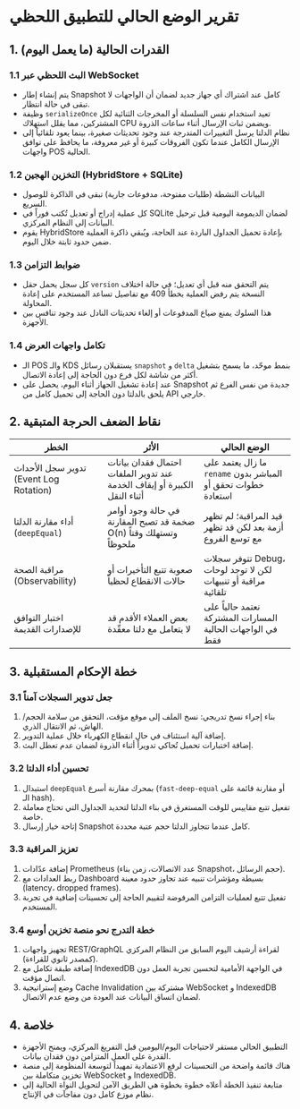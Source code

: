 # تقرير الوضع الحالي للتطبيق اللحظي

## 1. القدرات الحالية (ما يعمل اليوم)

### 1.1 البث اللحظي عبر WebSocket
- يتم إنشاء إطار Snapshot كامل عند اشتراك أي جهاز جديد لضمان أن الواجهات لا تبقى في حالة انتظار.
- وظيفة `serializeOnce` تعيد استخدام نفس السلسلة أو المخرجات الثنائية لكل المشتركين، مما يقلل استهلاك CPU ويضمن ثبات الإرسال أثناء ساعات الذروة.
- نظام الدلتا يرسل التغييرات المتدرجة عند وجود تحديثات صغيرة، بينما يعود تلقائياً إلى الإرسال الكامل عندما تكون الفروقات كبيرة أو غير معروفة، ما يحافظ على توافق واجهات POS الحالية.

### 1.2 التخزين الهجين (HybridStore + SQLite)
- البيانات النشطة (طلبات مفتوحة، مدفوعات جارية) تبقى في الذاكرة للوصول السريع.
- كل عملية إدراج أو تعديل تُكتب فوراً في SQLite لضمان الديمومة اليومية قبل ترحيل البيانات إلى النظام المركزي.
- يقوم HybridStore بإعادة تحميل الجداول الباردة عند الحاجة، ويُبقي ذاكرة العملية ضمن حدود ثابتة خلال اليوم.

### 1.3 ضوابط التزامن
- كل سجل يحمل حقل `version` يتم التحقق منه قبل أي تعديل؛ في حالة اختلاف النسخة يتم رفض العملية بخطأ 409 مع تفاصيل تساعد المستخدم على إعادة المحاولة.
- هذا السلوك يمنع ضياع المدفوعات أو إلغاء تحديثات النادل عند وجود تنافس بين الأجهزة.

### 1.4 تكامل واجهات العرض
- الـ POS والـ KDS يستقبلان رسائل `snapshot` و `delta` بنمط موحّد، ما يسمح بتشغيل أكثر من شاشة لكل فرع دون الحاجة إلى إعادة الاتصال.
- عند إعادة تشغيل الجهاز أثناء اليوم، يحصل على Snapshot جديدة من نفس الفرع ثم يلحق بالدلتا دون الحاجة إلى تحميل كامل من API خارجي.

## 2. نقاط الضعف الحرجة المتبقية

| الخطر | الأثر | الوضع الحالي |
|-------|-------|---------------|
| تدوير سجل الأحداث (Event Log Rotation) | احتمال فقدان بيانات عند تدوير الملفات الكبيرة أو إيقاف الخدمة أثناء النقل | ما زال يعتمد على `rename` المباشر بدون خطوات تحقق أو استعادة |
| أداء مقارنة الدلتا (`deepEqual`) | في حالة وجود أوامر ضخمة قد تصبح المقارنة O(n) وتستهلك وقتاً ملحوظاً | قيد المراقبة؛ لم تظهر أزمة بعد لكن قد تظهر مع توسع الفروع |
| مراقبة الصحة (Observability) | صعوبة تتبع التأخيرات أو حالات الانقطاع لحظياً | تتوفر سجلات Debug، لكن لا توجد لوحات مراقبة أو تنبيهات تلقائية |
| اختبار التوافق للإصدارات القديمة | بعض العملاء الأقدم قد لا يتعامل مع دلتا معقّدة | نعتمد حالياً على المسارات المشتركة في الواجهات الحالية فقط |

## 3. خطة الإحكام المستقبلية

### 3.1 جعل تدوير السجلات آمناً
1. بناء إجراء نسخ تدريجي: نسخ الملف إلى موقع مؤقت، التحقق من سلامة الحجم/الهاش، ثم الانتقال الذري.
2. إضافة آلية استئناف في حال انقطاع الكهرباء خلال عملية التدوير.
3. إضافة اختبارات تحميل تُحاكي تدويراً أثناء الذروة لضمان عدم تعطل البث.

### 3.2 تحسين أداء الدلتا
1. استبدال `deepEqual` بمحرك مقارنة أسرع (`fast-deep-equal` أو مقارنة قائمة على الـ hash).
2. تفعيل تتبع مقاييس للوقت المستغرق في بناء الدلتا لتحديد الجداول التي تحتاج معاملة خاصة.
3. إتاحة خيار إرسال Snapshot كامل عندما تتجاوز الدلتا حجم عتبة محددة.

### 3.3 تعزيز المراقبة
1. إضافة عدّادات Prometheus (عدد الاتصالات، زمن بناء Snapshot، حجم الرسائل).
2. ربط العدادات مع Dashboard بسيطة ومؤشرات تنبيه عند تجاوز حدود معينة (latency، dropped frames).
3. تفعيل تتبع لعمليات التزامن المرفوضة لتقييم الحاجة إلى تحسينات إضافية في تجربة المستخدم.

### 3.4 خطة التدرج نحو منصة تخزين أوسع
1. تجهيز واجهات REST/GraphQL لقراءة أرشيف اليوم السابق من النظام المركزي (كمصدر ثانوي للقراءة).
2. إضافة طبقة تكامل مع IndexedDB في الواجهة الأمامية لتحسين تجربة العمل دون اتصال مؤقت.
3. وضع إستراتيجية Cache Invalidation مشتركة بين WebSocket و IndexedDB لضمان اتساق البيانات عند العودة من وضع عدم الاتصال.

## 4. خلاصة
- التطبيق الحالي مستقر لاحتياجات اليوم/اليومين قبل التفريغ المركزي، ويمنح الأجهزة القدرة على العمل المتزامن دون فقدان بيانات.
- هناك قائمة واضحة من التحسينات لرفع الاعتمادية تمهيداً لتوسعة المنظومة إلى منصة تخزين متكاملة بين WebSocket و IndexedDB.
- متابعة تنفيذ الخطة أعلاه خطوة بخطوة هي الطريق الآمن لتحويل النواة الحالية إلى نظام موزع كامل دون مفاجآت في الإنتاج.
